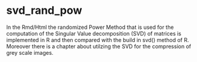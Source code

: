 # svd_rand_pow
In the Rmd/Html the randomized Power Method that is used for the computation of the Singular Value decomposition (SVD) of matrices is implemented in R and then compared with the build in svd() method of R. Moreover there is a chapter about utilzing the SVD for the compression of grey scale images.
